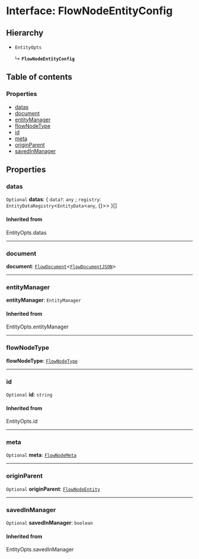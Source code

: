 # Interface: FlowNodeEntityConfig

## Hierarchy

* `EntityOpts`

  ↳ **`FlowNodeEntityConfig`**

## Table of contents

### Properties

* [datas](/auto-docs/document/interfaces/FlowNodeEntityConfig.md#datas)
* [document](/auto-docs/document/interfaces/FlowNodeEntityConfig.md#document)
* [entityManager](/auto-docs/document/interfaces/FlowNodeEntityConfig.md#entitymanager)
* [flowNodeType](/auto-docs/document/interfaces/FlowNodeEntityConfig.md#flownodetype)
* [id](/auto-docs/document/interfaces/FlowNodeEntityConfig.md#id)
* [meta](/auto-docs/document/interfaces/FlowNodeEntityConfig.md#meta)
* [originParent](/auto-docs/document/interfaces/FlowNodeEntityConfig.md#originparent)
* [savedInManager](/auto-docs/document/interfaces/FlowNodeEntityConfig.md#savedinmanager)

## Properties

### datas

`Optional` **datas**: { `data?`: `any` ; `registry`: `EntityDataRegistry`<`EntityData`<`any`, {}>>  }\[]

#### Inherited from

EntityOpts.datas

***

### document

**document**: [`FlowDocument`](/auto-docs/document/classes/FlowDocument.md)<[`FlowDocumentJSON`](/auto-docs/document/types/FlowDocumentJSON.md)>

***

### entityManager

**entityManager**: `EntityManager`

#### Inherited from

EntityOpts.entityManager

***

### flowNodeType

**flowNodeType**: [`FlowNodeType`](/auto-docs/document/types/FlowNodeType.md)

***

### id

`Optional` **id**: `string`

#### Inherited from

EntityOpts.id

***

### meta

`Optional` **meta**: [`FlowNodeMeta`](/auto-docs/document/interfaces/FlowNodeMeta.md)

***

### originParent

`Optional` **originParent**: [`FlowNodeEntity`](/auto-docs/document/classes/FlowNodeEntity-1.md)

***

### savedInManager

`Optional` **savedInManager**: `boolean`

#### Inherited from

EntityOpts.savedInManager
